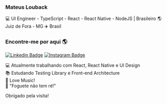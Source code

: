 ### Mateus Louback

💻 UI Engineer - TypeScript - React - React Native - NodeJS | Brasileiro 🌎 Juiz de Fora - MG ✈️ Brasil

### Encontre-me por aqui 🌎

[![Linkedin Badge](https://img.shields.io/badge/-MateusLouback-blue?style=flat-square&logo=Linkedin&logoColor=white&link=https://www.linkedin.com/in/mateuslouback/)](https://www.linkedin.com/in/mateuslouback/)
[![Instagram Badge](https://img.shields.io/badge/-mateuslouback-blue?style=flat-square&logo=Instagram&logoColor=white&link=https://www.instagram.com/mateuslouback/?hl=pt-br)](https://www.instagram.com/mateuslouback/?hl=pt-br)


💻 Atualmente trabalhando com React, React Native e UI Design<br>
📚 Estudando Testing Library e Front-end Architecture <br>
🎵 Love Music!<br>
🚀 "Foguete não tem ré!"<br>

Obrigado pela visita!
</samp>

